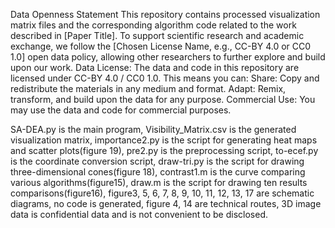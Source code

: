 Data Openness Statement
This repository contains processed visualization matrix files and the corresponding algorithm code related to the work described in [Paper Title]. To support scientific research and academic exchange, we follow the [Chosen License Name, e.g., CC-BY 4.0 or CC0 1.0] open data policy, allowing other researchers to further explore and build upon our work.
Data License:
The data and code in this repository are licensed under CC-BY 4.0 / CC0 1.0. This means you can:
Share: Copy and redistribute the materials in any medium and format.
Adapt: Remix, transform, and build upon the data for any purpose.
Commercial Use: You may use the data and code for commercial purposes.





SA-DEA.py is the main program,
Visibility_Matrix.csv is the generated visualization matrix,
importance2.py is the script for generating heat maps and scatter plots(figure 19),
pre2.py is the preprocessing script,
to-ecef.py is the coordinate conversion script, 
draw-tri.py is the script for drawing three-dimensional cones(figure 18),
contrast1.m is the curve comparing various algorithms(figure15),
draw.m is the script for drawing ten results comparisons(figure16),
figure3, 5, 6, 7, 8, 9, 10, 11, 12, 13, 17 are schematic diagrams, no code is generated,
figure 4, 14 are technical routes,
3D image data is confidential data and is not convenient to be disclosed.
